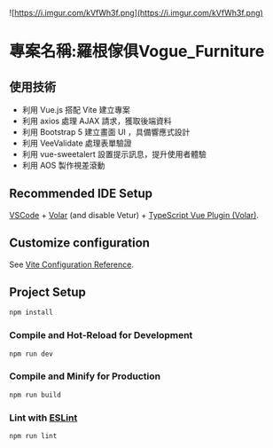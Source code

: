 ![https://i.imgur.com/kVfWh3f.png](https://i.imgur.com/kVfWh3f.png)
# 專案名稱:羅根傢俱Vogue_Furniture

## 使用技術
* 利用 Vue.js 搭配 Vite 建立專案
* 利用 axios 處理 AJAX 請求，獲取後端資料
* 利用 Bootstrap 5 建立畫面 UI ，具備響應式設計
* 利用 VeeValidate 處理表單驗證
* 利用 vue-sweetalert 設置提示訊息，提升使用者體驗
* 利用 AOS 製作視差滾動

## Recommended IDE Setup

[VSCode](https://code.visualstudio.com/) + [Volar](https://marketplace.visualstudio.com/items?itemName=Vue.volar) (and disable Vetur) + [TypeScript Vue Plugin (Volar)](https://marketplace.visualstudio.com/items?itemName=Vue.vscode-typescript-vue-plugin).

## Customize configuration

See [Vite Configuration Reference](https://vitejs.dev/config/).

## Project Setup

```sh
npm install
```

### Compile and Hot-Reload for Development

```sh
npm run dev
```

### Compile and Minify for Production

```sh
npm run build
```

### Lint with [ESLint](https://eslint.org/)

```sh
npm run lint
```
